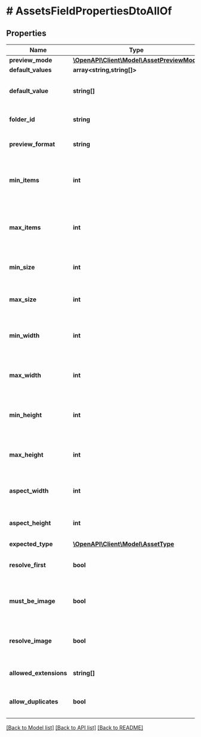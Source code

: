 # # AssetsFieldPropertiesDtoAllOf

## Properties

Name | Type | Description | Notes
------------ | ------------- | ------------- | -------------
**preview_mode** | [**\OpenAPI\Client\Model\AssetPreviewMode**](AssetPreviewMode.md) |  | [optional]
**default_values** | **array<string,string[]>** |  | [optional]
**default_value** | **string[]** | The default value as a list of asset ids. | [optional]
**folder_id** | **string** | The initial id to the folder. | [optional]
**preview_format** | **string** | The preview format. | [optional]
**min_items** | **int** | The minimum allowed items for the field value. | [optional]
**max_items** | **int** | The maximum allowed items for the field value. | [optional]
**min_size** | **int** | The minimum file size in bytes. | [optional]
**max_size** | **int** | The maximum file size in bytes. | [optional]
**min_width** | **int** | The minimum image width in pixels. | [optional]
**max_width** | **int** | The maximum image width in pixels. | [optional]
**min_height** | **int** | The minimum image height in pixels. | [optional]
**max_height** | **int** | The maximum image height in pixels. | [optional]
**aspect_width** | **int** | The image aspect width in pixels. | [optional]
**aspect_height** | **int** | The image aspect height in pixels. | [optional]
**expected_type** | [**\OpenAPI\Client\Model\AssetType**](AssetType.md) |  | [optional]
**resolve_first** | **bool** | True to resolve first asset in the content list. | [optional]
**must_be_image** | **bool** | True to resolve first image in the content list. | [optional]
**resolve_image** | **bool** | True to resolve first image in the content list. | [optional]
**allowed_extensions** | **string[]** | The allowed file extensions. | [optional]
**allow_duplicates** | **bool** | True, if duplicate values are allowed. | [optional]

[[Back to Model list]](../../README.md#models) [[Back to API list]](../../README.md#endpoints) [[Back to README]](../../README.md)
